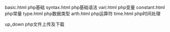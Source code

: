 basic.html     php基础
syntax.html    php基础语法
vari.html      php变量
constant.html  php常量
type.html      php数据类型
arth.html      php运算符
time.html      php时间处理

up_down        php文件上传及下载
